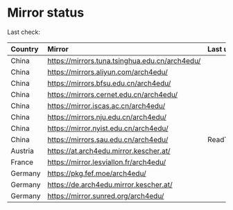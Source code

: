 <script src="./time.js"></script>
# Mirror status
Last check: <script type="text/javascript">localize(1733243422.188388);</script>

|Country|Mirror|Last update|
|:------|:-----|:----------|
|China|https://mirrors.tuna.tsinghua.edu.cn/arch4edu/|<script type="text/javascript">localize(1733208544);</script>|
|China|https://mirrors.aliyun.com/arch4edu/|<script type="text/javascript">localize(1733208544);</script>|
|China|https://mirrors.bfsu.edu.cn/arch4edu/|<script type="text/javascript">localize(1733208544);</script>|
|China|https://mirrors.cernet.edu.cn/arch4edu/|<script type="text/javascript">localize(1733208544);</script>|
|China|https://mirror.iscas.ac.cn/arch4edu/|<script type="text/javascript">localize(1733208544);</script>|
|China|https://mirrors.nju.edu.cn/arch4edu/|<script type="text/javascript">localize(1733121964);</script>|
|China|https://mirror.nyist.edu.cn/arch4edu/|<script type="text/javascript">localize(1733208544);</script>|
|China|https://mirrors.sau.edu.cn/arch4edu/|ReadTimeout|
|Austria|https://at.arch4edu.mirror.kescher.at/|<script type="text/javascript">localize(1733208544);</script>|
|France|https://mirror.lesviallon.fr/arch4edu/|<script type="text/javascript">localize(1733208544);</script>|
|Germany|https://pkg.fef.moe/arch4edu/|<script type="text/javascript">localize(1733208544);</script>|
|Germany|https://de.arch4edu.mirror.kescher.at/|<script type="text/javascript">localize(1733208544);</script>|
|Germany|https://mirror.sunred.org/arch4edu/|<script type="text/javascript">localize(1733208544);</script>|

<script src="./tablefilter/tablefilter.js"></script>
<script src="./table.js"></script>
